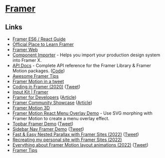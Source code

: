 # [Framer](https://www.framer.com/)

## Links

- [Framer ES6 / React Guide](https://paper.dropbox.com/doc/Framer-ES6-React-Guide--AeKsL4azG3qn5fp5b8cQ_t~0Ag-Th7joG9fFSSiyZgOFYqj6)
- [Official Place to Learn Framer](https://www.framer.com/blog/posts/framer-learn/)
- [Framer Web](https://www.framer.com/web/)
- [Component Importer](https://github.com/framer/component-importer) - Helps you import your production design system into Framer X.
- [API Docs](https://www.framer.com/api) - Complete API reference for the Framer Library & Framer Motion packages. ([Code](https://github.com/framer/api-docs))
- [Awesome Framer Tips](https://awesomeframertips.xyz/)
- [Framer Motion in a tweet](https://twitter.com/lintonye/status/1322297495129477120)
- [Coding in Framer (2020)](https://www.youtube.com/playlist?list=PLRG1hGYAPvla9Gu9GEdNSjRAu7ay7Q9eP) ([Tweet](https://twitter.com/Darth_Knoppix/status/1334554774100914182))
- [Input Kit | Framer](https://www.framer.com/input-kit/)
- [Framer for Developers](https://www.framer.com/developers/) ([Article](https://dev.to/koen/code-on-canvas-develop-and-design-at-the-same-time-258l))
- [Framer Community Showcase](https://www.framer.com/showcase/) ([Article](https://www.framer.com/blog/posts/introducing-showcase/))
- [Framer Motion 3D](https://www.framer.com/docs/three-introduction/)
- [Framer Motion React Menu Overlay Demo](https://github.com/ainalem/framer-motion-menu-overlay) - Use SVG morphing with Framer Motion to create a menu overlay effect.
- [Topbar Framer Demo](https://topbar.framer.wiki/) ([Tweet](https://twitter.com/benjaminnathan/status/1485652103372681223))
- [Sidebar Nav Framer Demo](https://sidebar.framer.wiki/) ([Tweet](https://twitter.com/benjaminnathan/status/1494327633764491265))
- [Fast & Easy Nested Parallax with Framer Sites (2022)](https://www.youtube.com/watch?v=pSeY-fdyT7U) ([Tweet](https://twitter.com/brian_lovin/status/1495900327152963585))
- [Recreating my personal site with Framer Sites (2022)](https://www.youtube.com/watch?v=QwhbBYJBx8A)
- [Everything about Framer Motion layout animations (2022)](https://blog.maximeheckel.com/posts/framer-motion-layout-animations/) ([Tweet](https://twitter.com/MaximeHeckel/status/1501230512014192640))
- [Framer Tips](https://framer.tips/)